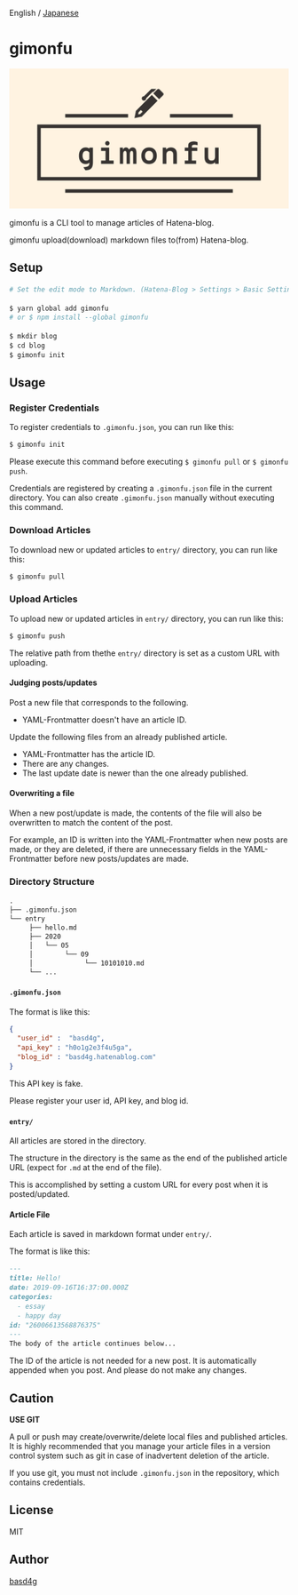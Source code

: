 English / [Japanese](README_ja.md)

# gimonfu

![logo](logo.png)

gimonfu is a CLI tool to manage articles of Hatena-blog.

gimonfu upload(download) markdown files to(from) Hatena-blog.

## Setup

```sh
# Set the edit mode to Markdown. (Hatena-Blog > Settings > Basic Settings)

$ yarn global add gimonfu
# or $ npm install --global gimonfu

$ mkdir blog
$ cd blog
$ gimonfu init
```

## Usage

### Register Credentials

To register credentials to `.gimonfu.json`, you can run like this:

```sh
$ gimonfu init
```

Please execute this command before executing `$ gimonfu pull` or `$ gimonfu push`.

Credentials are registered by creating a `.gimonfu.json` file in the current directory.
You can also create `.gimonfu.json` manually without executing this command.

### Download Articles

To download new or updated articles to `entry/` directory, you can run like this:

```sh
$ gimonfu pull
```

### Upload Articles

To upload new or updated articles in `entry/` directory, you can run like this:

```sh
$ gimonfu push
```

The relative path from thethe  `entry/` directory is set as a custom URL with uploading.

#### Judging posts/updates

Post a new file that corresponds to the following.

- YAML-Frontmatter doesn't have an article ID.

Update the following files from an already published article.

- YAML-Frontmatter has the article ID.
- There are any changes.
- The last update date is newer than the one already published.

#### Overwriting a file

When a new post/update is made, the contents of the file will also be overwritten to match the content of the post.

For example, an ID is written into the YAML-Frontmatter when new posts are made, or they are deleted, if there are unnecessary fields in the YAML-Frontmatter before new posts/updates are made.

### Directory Structure

```
.
├── .gimonfu.json
└── entry
     ├── hello.md
     ├── 2020
     │   └── 05
     │        └── 09
     │             └── 10101010.md
     └── ...
```

#### `.gimonfu.json`

The format is like this:

```.gimonfu.json
{
  "user_id" :  "basd4g",
  "api_key" : "h0o1g2e3f4u5ga",
  "blog_id" : "basd4g.hatenablog.com"
}
```

This API key is fake.

Please register your user id, API key, and blog id.

#### `entry/`

All articles are stored in the directory.

The structure in the directory is the same as the end of the published article URL (expect for `.md` at the end of the file).

This is accomplished by setting a custom URL for every post when it is posted/updated.

#### Article File

Each article is saved in markdown format under `entry/`.

The format is like this:

```md
---
title: Hello!
date: 2019-09-16T16:37:00.000Z
categories:
  - essay
  - happy day
id: "26006613568876375"
---
The body of the article continues below...
```

The ID of the article is not needed for a new post.
It is automatically appended when you post.
And please do not make any changes.

## Caution

__USE GIT__

A pull or push may create/overwrite/delete local files and published articles.
It is highly recommended that you manage your article files in a version control system such as git in case of inadvertent deletion of the article.

If you use git, you must not include `.gimonfu.json` in the repository, which contains credentials.

## License

MIT

## Author

[basd4g](https://github.com/basd4g)

